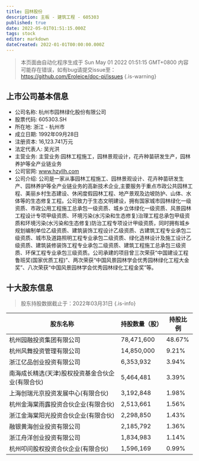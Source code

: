 ```yaml
---
title: 园林股份
description: 主板 - 建筑工程 - 605303
published: true
date: 2022-05-01T01:51:15.000Z
tags: stock
editor: markdown
dateCreated: 2022-01-01T00:00:00.000Z
---
```


> 本页面由自动化程序生成于 Sun May 01 2022 01:51:15 GMT+0800
> 内容可能存在错误，如有bug请提交issue至：https://github.com/Eroleice/doc-pi/issues
{.is-warning}

## 上市公司基本信息
- 公司名称: 杭州市园林绿化股份有限公司
- 股票代码: 605303.SH
- 所在地: 浙江 - 杭州市
- 成立日期: 1992年09月28日
- 注册资本: 16,123.741万元
- 法定代表人: 吴光洪
- 主营业务: 主营业务:园林工程施工，园林景观设计，花卉种苗研发生产，园林养护等全产业链业务
- 公司官网: www.hzyllh.com
- 公司介绍: 公司是一家从事园林工程施工、园林景观设计、花卉种苗研发生产、园林养护等全产业链业务的高新技术企业,主要服务于重点市政公共园林工程、美丽乡村生态建设、休闲度假园林工程、地产景观及边坡防护、山体、水体等的生态修复工程。公司致力于生态文明建设，拥有国家城市园林绿化一级资质、市政公用工程施工总承包一级资质、城乡立体绿化一级资质、风景园林工程设计专项甲级资质、环境污染(水污染和生态修复)治理工程总承包甲级资质和环境污染(水污染和生态修复)防治工程专项设计甲级资质，同时拥有城乡规划编制单位乙级资质、建筑装饰工程设计乙级资质、古建筑工程专业承包二级资质、城市及道路照明工程专业承包二级资质、绿化造林设计及施工设计乙级资质、建筑装修装饰工程专业承包二级资质、建筑工程施工总承包三级资质、环保工程专业承包三级资质。公司承建的项目曾三次荣获“中国建设工程鲁班奖(国家优质工程)”、两次荣获“中国风景园林学会优秀园林绿化工程大金奖”、八次荣获“中国风景园林学会优秀园林绿化工程金奖”等。


## 十大股东信息
> 股东持股数据截止于：2022年03月31日
{.is-info}

| 股东名称 | 持股数量（股） | 持股比例 |
| --- | --- | --- |
| 杭州园融投资集团有限公司 | 78,471,600 | 48.67% |
| 杭州风舞投资管理有限公司 | 14,850,000 | 9.21% |
| 浙江亿品创业投资有限公司 | 6,353,932 | 3.94% |
| 南海成长精选(天津)股权投资基金合伙企业(有限合伙) | 5,464,481 | 3.39% |
| 上海创瑞元京投资发展中心(有限合伙) | 3,192,848 | 1.98% |
| 杭州金海棠雨露投资合伙企业(有限合伙) | 2,513,661 | 1.56% |
| 浙江金海棠阳光投资合伙企业(有限合伙) | 2,298,850 | 1.43% |
| 融银黄海创业投资有限公司 | 2,185,792 | 1.36% |
| 浙江舟洋创业投资有限公司 | 1,834,983 | 1.14% |
| 杭州叩问股权投资合伙企业(有限合伙) | 1,596,169 | 0.99% |




